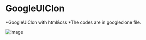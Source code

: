 # GoogleUIClon
 *GoogleUIClon with html&css 
 *The codes are in googleclone file.

![image](https://user-images.githubusercontent.com/79603569/179321187-986c0792-a93a-43a7-b6d4-5a0a16cc4f94.png)

